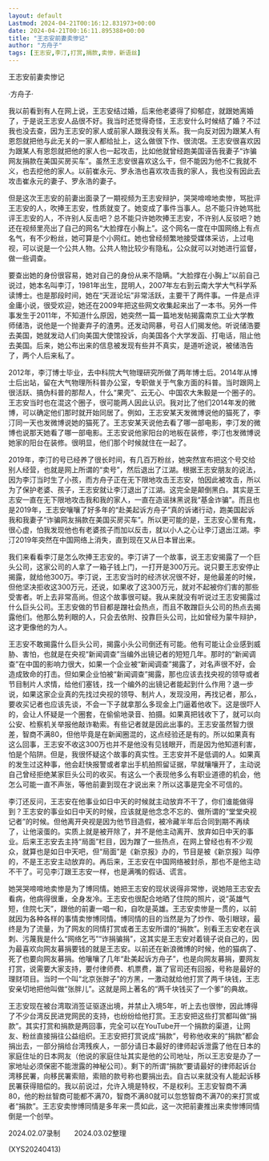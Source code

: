 ```yaml
---
layout: default
Lastmod: 2024-04-21T00:16:12.831973+00:00
date: 2024-04-21T00:16:11.895388+00:00
title: "王志安前妻卖惨记"
author: "方舟子"
tags: [王志安,李汀,打赏,捐款,卖惨，新语丝]
---
```


王志安前妻卖惨记

·方舟子·

我以前看到有人在网上说，王志安结过婚，后来他老婆得了抑郁症，就跟她离婚了，于是说王志安人品很不好。我当时还觉得奇怪，王志安什么时候结了婚？不过我也没去查，因为王志安的家人或前家人跟我没有关系。我一向反对因为跟某人有恩怨就把他与此无关的一家人都给扯上，这么做很下作、很流氓。王志安很喜欢因为跟某人有恩怨就把他的家人也一起攻击，比如他就曾经跑美国诬告我妻子“诈骗网友捐款在美国买房买车”。虽然王志安很喜欢这么干，但不能因为他不仁我就不义，也去挖他的家人。以前崔永元、罗永浩也喜欢攻击我的家人，我也没有因此去攻击崔永元的妻子、罗永浩的妻子。

但是这次王志安的前妻出面录了一期视频为王志安辩护，哭哭啼啼地卖惨，骂批评王志安的人，吹捧王志安，性质就变了。她变成了事件当事人。总不能只许她骂批评王志安的人，不许别人反击吧？总不能只许她吹捧王志安，不许别人反驳吧？她还在视频里亮出了自己的网名“大脸撑在小胸上”。这个网名一度在中国网络上有点名气，有不少粉丝，她可算是个小网红。她也曾经频繁地接受媒体采访，上过电视，可以说是一个公共人物。公共人物比较少有隐私，公众就可以对她进行监督，做一些调查。

要查出她的身份很容易，她对自己的身份从来不隐瞒。“大脸撑在小胸上”以前自己说过，她本名叫李汀，1981年出生，昆明人，2007年左右到云南大学大气科学系读博士。也是那段时间，她在“天涯论坛”非常活跃，主要干了两件事。一件是点评金庸小说，很受欢迎，她还在2009年把这些网文收集起来出了一本书。另外一件事发生于2011年，不知道什么原因，她突然一篇一篇地发帖揭露南京工业大学教师储浩，说他是一个抛妻弃子的渣男。还发动网暴，号召人们揭发他。听说储浩要去美国，她就发动人们向美国大使馆投诉，向美国各个大学发函、打电话，阻止他去美国。后来，她公布出来的信息被发现有些并不真实，是道听途说，被储浩告了，两个人后来私了。

2012年，李汀博士毕业，去中科院大气物理研究所做了两年博士后。2014年从博士后出站，留在大气物理所科普办公室，专职做关于气象方面的科普。当时跟网上很活跃、搞伪科普的那帮人，什么“果壳”、云无心、中国农大朱毅是一个圈子的。王志安当时也在混这个圈子，很可能两人因此认识。我对比了他们2014年发的微博，可以确定他们那时就开始同居了。例如，王志安某天发微博说他的猫死了，李汀同一天也发微博说她的猫死了。王志安某天说他去看了哪一部电影，李汀发的微博也说那天她看了哪一部电影。王志安说他家阳台的地板在装修，李汀也发微博说她家的阳台在装修。很明显，他们那个时候就住在一起了。

2019年，李汀的号已经养了很长时间，有几百万粉丝，她突然宣布把这个号交给别人经营，也就是网上所谓的“卖号”，然后退出了江湖。根据王志安朋友的说法，因为李汀当时生了小孩，而方舟子正在无下限地攻击王志安，怕因此被攻击，所以为了保护老婆、孩子，王志安就让李汀退出了江湖。这完全是颠倒黑白。其实是王志安一直在无下限地攻击我和我的家人，一直在造谣抹黑说我“基金诈骗”。而且也是2019年，王志安嚷嚷了好多年的“赴美起诉方舟子”真的诉诸行动，跑美国起诉我和我妻子“诈骗网友捐款在美国买房买车”。所以更可能的是，王志安心里有鬼，很心虚，怕我发现他也有老婆孩子而加以反击，就以小人之心让李汀退出江湖。李汀2019年突然在中国网络上消失，直到现在又从日本冒出来。

我们来看看李汀是怎么吹捧王志安的。李汀讲了一个故事，说王志安揭露了一个巨头公司，这家公司的人拿了一箱子钱上门，一打开是300万元。说只要王志安停止揭露，就给他300万。李汀说，王志安当时的经济状况很不好，是他最差的时候，但他坚决拒收这300万元，还说，如果收了这300万元，就对不起被你们害的那些受害者。听上去非常高尚。但这个故事很可疑。我从来就没有听说过王志安揭露过什么巨头公司。王志安做的节目都是蹭社会热点，而且不敢蹭巨头公司的热点去揭露他们。他那么势利眼的人，只会去依附、投靠巨头公司，比如曾经为蒙牛辩护，这才更像他的为人。

王志安不敢揭露什么巨头公司，揭露小头公司倒还有可能。他有可能让企业感到威胁、害怕，也就是在央视“新闻调查”当编外出镜记者的短短几年。那时的“新闻调查”在中国的影响力很大，如果一个企业被“新闻调查”揭露了，对名声很不好，会造成致命的打击。但如果企业怕被“新闻调查”揭露，那也应该去找央视的领导或者节目制片人求情，给他们塞钱，找一个编外的出镜记者能起到什么作用？退一步说，如果这家企业真的先找过央视的领导、制片人，发现没用，再找记者，那么，要收买记者也应该先谈，不会一下子就拿那么多现金上门逼着他收下。这是很吓人的，会让人怀疑是一个圈套，在偷偷地录音、拍摄。如果真把钱收下了，就可以向公安、检察机关举报他敲诈勒索。有些记者就是因此出事的。王志安虽然智力很差，智商不满80，但他毕竟是在新闻圈混的，这点经验还是有的。所以如果真有这么回事，王志安不收这300万也并不是他没有见钱眼开，而是因为他知道利害，怕是个陷阱。但是，我很怀疑这个故事的真实性。王志安并不是低调的人。如果真的发生过这种事，他会赶快报警或者拿出手机拍照留证据，早就嚷嚷开了，主动说自己曾经拒绝某家巨头公司的收买。有这么一个表现他多么有职业道德的机会，他怎么可能一直不声张，等他前妻到现在才说出来？所以这事是完全不可信的。

李汀还反问，王志安在他事业如日中天的时候就主动放弃不干了，你们谁能做得到？王志安的事业如日中天的时候，应该就是他念念不忘的、做所谓的“堂堂央视记者”的时候。但他离开央视是因为他节目造假，被冷藏半年后合同到期不再续了，让他滚蛋的。实质上就是被开除了，并不是他主动离开、放弃如日中天的事业。后来王志安去主持“局面”栏目，因为蹭了一些热点，在网上曾经也有不少观众，就算也是如日中天吧，但“局面”是《新京报》办的，节目是被《新京报》叫停的，不是王志安主动放弃的。再后来，王志安在中国网络被封杀，那也不是他主动不干了。可见李汀跟王志安一样，也是满嘴的假话、谎言。

她哭哭啼啼地卖惨是为了博同情。她把王志安的现状说得非常惨，说她陪王志安去看病，他病得很重，全身发冷。王志安也很配合地晒了住院的照片，说“英雄气短，住院七天”，跟他的前妻一唱一和，自吹是英雄。王志安卖惨是一贯的，以前就因为各种各样的事情卖惨博同情。博同情的目的当然是为了炒作、吸引眼球，最终是为了流量，为了网友的同情打赏或者王志安所谓的“捐款”。别看王志安老在讽刺、污蔑我是什么“网络乞丐”“诈捐骗捐”，这其实是王志安对着镜子说自己的，因为最喜欢向网友募捐要钱的就是王志安。以前还在新浪微博的时候，他的猫病了、死了也要向网友募捐。他嚷嚷了几年“赴美起诉方舟子”，也是向网友募捐，要网友打赏，说需要大家支持，要付律师费、机票费，赢了官司还有回报，号称是最好的理财项目。当时一个叫“北京张胖子”的方黑，一激动就给他打赏了两千块钱，王志安亲切地把他叫做“张胖儿”。这就是网上著名的“两千块钱买了一个爹”的典故。

王志安现在被台湾取消签证驱逐出境，并禁止入境5年，听上去也很惨，因此博得了不少台湾反民进党网民的支持，也纷纷给他打赏。王志安把这些打赏都叫做“捐款”。其实打赏和捐款是两回事，完全可以在YouTube开一个捐款的渠道，让网友、粉丝直接捐往公益组织。王志安把打赏说成“捐款”，号称他收来的“捐款”都会捐出去，一部分捐给台湾残疾人，一部分请日本最好的律师起诉泄露了他在日本的家庭住址的日本网友（他说的家庭住址其实是他的公司地址，所以王志安是办了一家地址必须保密不能泄露的神秘公司）。剩下的所谓“捐款”要请最好的律师起诉台湾移民署，向移民署索赔，索赔的款号称也要捐出去。自古以来就没有人能起诉移民署获得赔偿的。我以前说过，允许入境是特权，不是权利。王志安智商不满80，他的粉丝智商可能都不满70，智商不满80就可以忽悠智商不满70的来打赏或者“捐款”。王志安卖惨博同情是多年来一贯如此，这一次把前妻推出来卖惨博同情倒是一个创举。

2024.02.07录制　　2024.03.02整理

(XYS20240413)

